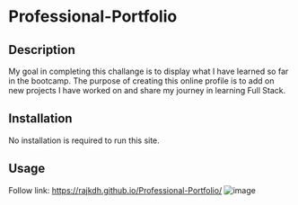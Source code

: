 # Professional-Portfolio

## Description
My goal in completing this challange is to display what I have learned so far in the bootcamp. The purpose of creating this online profile is to add on new projects I have worked on and share my journey in learning Full Stack.

## Installation
No installation is required to run this site.

## Usage
Follow link: https://rajkdh.github.io/Professional-Portfolio/
![image](https://user-images.githubusercontent.com/112664790/212787815-747801db-6c7e-4b41-a4a6-9564e49fce9f.png)


